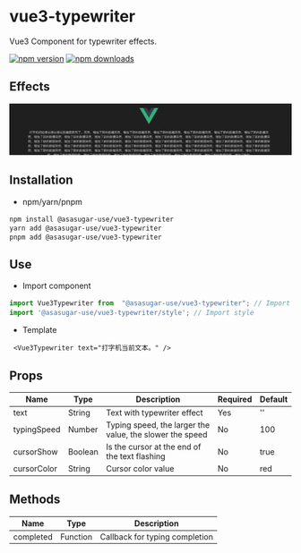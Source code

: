 # vue3-typewriter

Vue3 Component for typewriter effects.

[![npm version](https://img.shields.io/npm/v/@asasugar-use/vue3-typewriter.svg)](https://www.npmjs.com/package/@asasugar-use/vue3-typewriter)
[![npm downloads](https://img.shields.io/npm/dm/@asasugar-use/vue3-typewriter.svg)](https://www.npmjs.com/package/@asasugar-use/vue3-typewriter)

## Effects

![Vue3Typewriter Effects](./src/assets/preview.gif)

## Installation

- npm/yarn/pnpm

```shell
npm install @asasugar-use/vue3-typewriter
yarn add @asasugar-use/vue3-typewriter
pnpm add @asasugar-use/vue3-typewriter
```

## Use

- Import component

```js
import Vue3Typewriter from  "@asasugar-use/vue3-typewriter"; // Import component
import '@asasugar-use/vue3-typewriter/style'; // Import style

```

- Template

```vue
 <Vue3Typewriter text="打字机当前文本。" />
```

## Props

| Name | Type | Description | Required | Default |
| ------ | ------ | ------ | ------ | ------ |
| text | String | Text with typewriter effect | Yes | '' |
| typingSpeed | Number | Typing speed, the larger the value, the slower the speed | No | 100 |
| cursorShow | Boolean | Is the cursor at the end of the text flashing | No | true |
| cursorColor | String | Cursor color value | No | red |

## Methods

| Name | Type | Description |
| ------ | ------ | ------ |
| completed | Function | Callback for typing completion |

